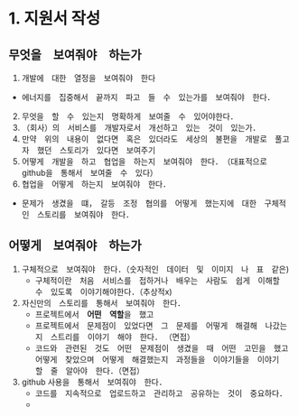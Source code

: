 # 1. 지원서 작성

## 무엇을　보여줘야　하는가

1. 개발에　대한　열정을　보여줘야　한다
  - 에너지를　집중해서　끝까지　파고　들　수　있는가를　보여줘야　한다．
2. 무엇을　할　수　있는지　명확하게　보여줄　수　있어야한다．
3. （회사）의　서비스를　개발자로서　개선하고　있는　것이　있는가．
4. 만약　위의　내용이　없다면　혹은　있더라도　세상의　불편을　개발로　풀고자　했던　스토리가　있다면　보여주기
5. 어떻게　개발을　하고　협업을　하는지　보여줘야　한다．　（대표적으로　github을　통해서　보여줄　수　있다）
6. 협업을　어떻게　하는지　보여줘야　한다．
  - 문제가　생겼을　떄，　갈등　조정　협의를　어떻게　했는지에　대한　구체적인　스토리를　보여줘야　한다．
## 어떻게　보여줘야　하는가

1. 구체적으로　보여줘야　한다．（숫자적인　데이터　및　이미지　나　표　같은)
   - 구체적이란　처음　서비스를　접하거나　배우는　사람도　쉽게　이해할　수　있도록　이야기해야한다．（추상적x)
2. 자신만의　스토리를　통해서　보여줘야　한다．
   - 프로젝트에서　**어떤　역할**을　했고
   - 프로젝트에서　문제점이　있었다면　그　문제를　어떻게　해결해　나갔는지　스트리를　이야기　해야　한다． （면접）
   - 코드와　관련된　것도　어떤　문제점이　생겼을　때　어떤　고민을　했고　어떻게　찾았으며　어떻게　해결했는지　과정들을　이야기들을　이야기　할　줄　알아야　한다．（면접）
3. github 사용을　통해서　보여줘야　한다．　
   - 코드를　지속적으로　업로드하고　관리하고　공유하는　것이　중요하다．
   -  　　  

